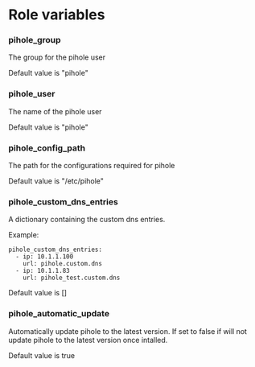 # Role variables

### pihole_group
The group for the pihole user

Default value is "pihole"

### pihole_user
The name of the pihole user

Default value is "pihole"

### pihole_config_path
The path for the configurations required for pihole

Default value is "/etc/pihole"

### pihole_custom_dns_entries
A dictionary containing the custom dns entries.

Example:
```
pihole_custom_dns_entries:
  - ip: 10.1.1.100
    url: pihole.custom.dns
  - ip: 10.1.1.83
    url: pihole_test.custom.dns
```

Default value is []

### pihole_automatic_update
Automatically update pihole to the latest version.
If set to false if will not update pihole to the latest version once intalled.

Default value is true
